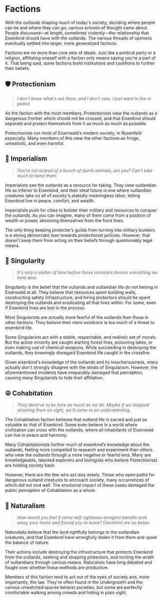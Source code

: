 # Factions

With the outlands shaping much of today's society, deciding where people can be and where they can go, various schools of thought came about. People discussed—at length, sometimes violently—the relationship that Eisenkind should have with the outlands. The various threads of opinions eventually settled into larger, more generalized factions.

Factions are no more than core sets of ideals. Just like a political party or a religion, affiliating oneself with a faction only means saying you're a part of it. That being said, some factions build institutions and coalitions to further their beliefs.

## 🛡️ Protectionism

> _I don't know what's out there, and I don't care. I just want to live in peace._

As the faction with the most members, Protectionists view the outlands as a dangerous frontier which should not be crossed, and that Eisenkind should separate and protect themselves from it as much as much as possible.

Protectionists run most of Eisenwald's modern society, in Rosenfeld especially. Many members of this view the other factions as fringe, unrealistic, and even harmful.

## 👑 Imperialism

> _You're not scared of a bunch of dumb animals, are you? Can't take much to tame them._

Imperialists see the outlands as a resource for taking. They view outlandian life as inferior to Eisenkind, and their ideal future is one where outlandian creatures take on all of society's statedly meaningless labor, letting Eisenkind live in peace, comfort, and wealth.

Imperialists push for cities to bolster their military and resources to conquer the outlands. As you can imagine, many of them come from a position of wealth or power, absolving themselves from the front lines.

The only thing keeping protector’s guilds from turning into military bunkers is a strong democratic lean towards protectionist policies. However, that doesn't keep them from acting on their beliefs through questionably legal means.

## 🚫 Singularity

> _It's only a matter of time before those monsters devour everything we hold dear._

Singularity is the belief that the outlands and outlandian life do not belong in Eisenwald at all. They believe that resources spent building walls, constructing safety infrastructure, and hiring protectors should be spent destroying the outlands and eradicating all that lives within. For some, even if Eisenkind lives are lost in the process.

Most Singularists are actually more fearful of the outlands than those in other factions. They believe their mere _existence_ is too much of a threat to eisenkind life.

Some Singularists act with a stable, respectable, and realistic set of morals. But the active minority are caught starting forest fires, poisoning lakes, or even making use of chemical weapons. While succeeding in destroying the outlands, they knowingly disregard Eisenkind life caught in the crossfire.

Given eisenkind's knowledge of the outlands and its treacherousness, many actually don't strongly disagree with the ideals of Singularism. However, the aforementioned incidents have irreparably damaged that perception, causing many Singularists to hide their affiliation.

## ☮️ Cohabitation

> _They deserve to be here as much as we do. Maybe if we stopped shooting them on sight, we'd come to an understanding._

The Cohabitation faction believes that outland life is sacred and just as valuable as that of Eisenkind. Some even believe in a world where civilization can cross with the outlands, where all inhabitants of Eisenwald can live in peace and harmony.

Many Cohabitationists further much of eisenkind’s knowledge about the outlands, feeling more compelled to research and experiment than others who view the outlands through a more negative or fearful lens. Many are knowledgeable, talented explorers and biologists who believe Protectionists are holding society back.

However, there are the few who act less wisely. Those who open paths for dangerous outland creatures to encroach society, many occurrences of which did not end well. The emotional impact of these cases damaged the public perception of Cohabitation as a whole.

## 🪷 Naturalism

> _How would you feel if some self-righteous arrogant bandits took away your home and forced you to leave? Eisenkind are no better._

Naturalists believe that the land rightfully belongs to the outlandian creatures, and that Eisenkind have wrongfully stolen it from them and upset the balance of nature.

Their actions include destroying the infrastructure that protects Eisenkind from the outlands, seeking and stopping protectors, and inciting the wrath of outlandians through various means. Naturalists have long debated and fought over whether these methods are productive.

Members of this faction tend to act out of the eyes of society and, more importantly, the law. They're often found in the Undergrowth and the various unwatched spaces betwixt societies, but some are perfectly comfortable walking among crowds and hiding in plain sight.

